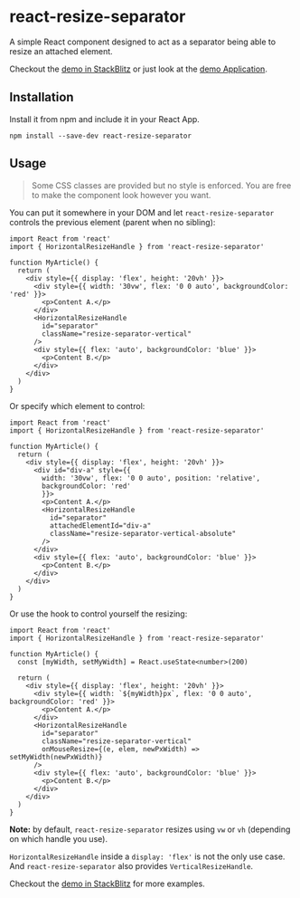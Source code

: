 # react-resize-separator
A simple React component designed to act as a separator being able to resize an attached element.

Checkout the [demo in StackBlitz](https://stackblitz.com/github/JeromeCugny/react-resize-separator-demo?file=src%2FApp.tsx) or just look at the
[demo Application](https://kkvigbvqy.github.stackblitz.io).

## Installation

Install it from npm and include it in your React App.

```
npm install --save-dev react-resize-separator
```

## Usage

> Some CSS classes are provided but no style is enforced. You are free to make the component look however you want.  

You can put it somewhere in your DOM and let `react-resize-separator` controls the previous element (parent when no sibling):
```tsx
import React from 'react'
import { HorizontalResizeHandle } from 'react-resize-separator'

function MyArticle() {
  return (
    <div style={{ display: 'flex', height: '20vh' }}>
      <div style={{ width: '30vw', flex: '0 0 auto', backgroundColor: 'red' }}>
        <p>Content A.</p>
      </div>
      <HorizontalResizeHandle
        id="separator"
        className="resize-separator-vertical"
      />
      <div style={{ flex: 'auto', backgroundColor: 'blue' }}>
        <p>Content B.</p>
      </div>
    </div>
  )
}
```

Or specify which element to control:
```tsx
import React from 'react'
import { HorizontalResizeHandle } from 'react-resize-separator'

function MyArticle() {
  return (
    <div style={{ display: 'flex', height: '20vh' }}>
      <div id="div-a" style={{ 
        width: '30vw', flex: '0 0 auto', position: 'relative',
        backgroundColor: 'red'
        }}>
        <p>Content A.</p>
        <HorizontalResizeHandle
          id="separator"
          attachedElementId="div-a"
          className="resize-separator-vertical-absolute"
        />
      </div>
      <div style={{ flex: 'auto', backgroundColor: 'blue' }}>
        <p>Content B.</p>
      </div>
    </div>
  )
}
```

Or use the hook to control yourself the resizing:
```tsx
import React from 'react'
import { HorizontalResizeHandle } from 'react-resize-separator'

function MyArticle() {
  const [myWidth, setMyWidth] = React.useState<number>(200)

  return (
    <div style={{ display: 'flex', height: '20vh' }}>
      <div style={{ width: `${myWidth}px`, flex: '0 0 auto', backgroundColor: 'red' }}>
        <p>Content A.</p>
      </div>
      <HorizontalResizeHandle
        id="separator"
        className="resize-separator-vertical"
        onMouseResize={(e, elem, newPxWidth) => setMyWidth(newPxWidth)}
      />
      <div style={{ flex: 'auto', backgroundColor: 'blue' }}>
        <p>Content B.</p>
      </div>
    </div>
  )
}
```
__Note:__ by default, `react-resize-separator` resizes using `vw` or `vh` (depending on which handle you use).

`HorizontalResizeHandle` inside a `display: 'flex'` is not the only use case.  
And `react-resize-separator` also provides `VerticalResizeHandle`.

Checkout the [demo in StackBlitz](https://stackblitz.com/github/JeromeCugny/react-resize-separator-demo?file=src%2FApp.tsx) for more examples.